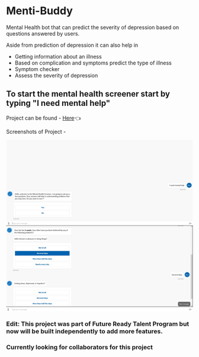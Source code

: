 # Menti-Buddy
Mental Health bot that can predict the severity of depression based on questions answered by users.

Aside from prediction of depression it can also help in

- Getting information about an illness
- Based on complication and symptoms predict the type of illness
- Symptom checker
- Assess the severity of depression

## To start the mental health screener start by typing "I need mental help"

Project can be found - [Here](https://mentalhealthcare-bot-jh57f2nphpeii.azurewebsites.net)👈

Screenshots of Project - 


<img align = "center" width="600" src="./Intro Demo.jpg"/>


<img align = "center" width="600" src="./qstns.jpg"/>




### Edit: This project was part of Future Ready Talent Program but now will be built independently to add more features.
### Currently looking for collaborators for this project
